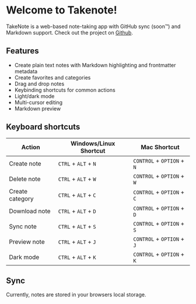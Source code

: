 # Welcome to Takenote!

TakeNote is a web-based note-taking app with GitHub sync (soon™️) and Markdown support. Check out the project on [Github](https://github.com/taniarascia/takenote).

## Features

- Create plain text notes with Markdown highlighting and frontmatter metadata
- Create favorites and categories
- Drag and drop notes
- Keybinding shortcuts for common actions
- Light/dark mode
- Multi-cursor editing
- Markdown preview

## Keyboard shortcuts

| Action          | Windows/Linux Shortcut | Mac Shortcut               |
| --------------- | ---------------------- | -------------------------- |
| Create note     | `CTRL` + `ALT` + `N`   | `CONTROL` + `OPTION` + `N` |
| Delete note     | `CTRL` + `ALT` + `W`   | `CONTROL` + `OPTION` + `W` |
| Create category | `CTRL` + `ALT` + `C`   | `CONTROL` + `OPTION` + `C` |
| Download note   | `CTRL` + `ALT` + `D`   | `CONTROL` + `OPTION` + `D` |
| Sync note       | `CTRL` + `ALT` + `S`   | `CONTROL` + `OPTION` + `S` |
| Preview note    | `CTRL` + `ALT` + `J`   | `CONTROL` + `OPTION` + `J` |
| Dark mode       | `CTRL` + `ALT` + `K`   | `CONTROL` + `OPTION` + `K` |

## Sync

Currently, notes are stored in your browsers local storage.
